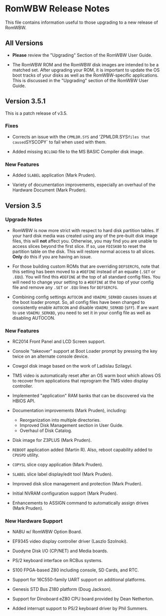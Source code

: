 # RomWBW Release Notes

This file contains information useful to those upgrading to a new
release of RomWBW.

## All Versions

- **Please** review the "Upgrading" Section of the RomWBW User Guide.

- The RomWBW ROM and the RomWBW disk images are intended to be a
  matched set.  After upgrading your ROM, it is important to update
  the OS boot tracks of your disks as well as the RomWBW-specific
  applications.  This is discussed in the "Upgrading" section of the
  RomWBW User Guide.

## Version 3.5.1

This is a patch release of v3.5.

### Fixes

- Corrects an issue with the `CPMLDR.SYS` and 'ZPMLDR.SYS` files that
  caused `SYSCOPY` to fail when used with them.

- Added missing `BCLOAD` file to the MS BASIC Compiler disk image.
  
### New Features

- Added `SLABEL` application (Mark Pruden).

- Variety of documentation improvements, especially an overhaul of
  the Hardware Document (Mark Pruden).

## Version 3.5

### Upgrade Notes

- RomWBW is now more strict with respect to hard disk partition
  tables.  If your hard disk media was created using any of the
  pre-built disk image files, this will **not** affect you.  Otherwise,
  you may find you are unable to access slices beyond the first
  slice.  If so, use `FDISK80` to reset the partition table on the
  disk.  This will restore normal access to all slices.  **Only** do
  this if you are having an issue.

- For those building custom ROMs that are overriding `DEFSERCFG`, note 
  that this setting has been moved to a `#DEFINE` instead of an equate 
  (`.SET` or `.EQU`).  You will find this `#DEFINE` at the top of all
  standard config files.  You will need to change your setting to a
  `#DEFINE` at the top of your config file and remove any `.SET` or
  `.EQU` lines for `DEFSERCFG`.

- Combining config settings `AUTOCON` and `VDAEMU_SERKBD` causes issues
  at the boot loader prompt.  So, all config files have been changed to
  consistently enable `AUTOCON` and disable `VDAEMU_SERKBD` (`$FF`).  If
  are want to use `VDAEMU_SERKBD`, you need to set it in your config
  file as well as disabling AUTOCON.
  
### New Features

- RC2014 Front Panel and LCD Screen support.

- Console "takeover" support at Boot Loader prompt by pressing the
  <space> key twice on an alternate console device.

- Cowgol disk image based on the work of Ladislau Szilagyi.

- TMS video is automatically reset after an OS warm boot which
  allows OS to recover from applications that reprogram the TMS
  video display controller.

- Implemented "application" RAM banks that can be discovered via
  the HBIOS API.

- Documentation improvements (Mark Pruden), including:

  - Reorganization into multiple directories.
  - Improved Disk Management section in User Guide.
  - Overhaul of Disk Catalog.
  
- Disk image for Z3PLUS (Mark Pruden).

- `REBOOT` application added (Martin R).  Also, reboot capability
  added to `CPUSPD` utility.

- `COPYSL` slice copy application (Mark Pruden).

- `SLABEL` slice label display/edit tool (Mark Pruden).

- Improved disk slice management and protection (Mark Pruden).

- Initial NVRAM configuration support (Mark Pruden).

- Enhancements to ASSIGN command to automatically assign drives
  (Mark Pruden).


### New Hardware Support

- NABU w/ RomWBW Option Board.

- EF9345 video display controller driver (Laszlo Szolnoki).

- Duodyne Disk I/O (CP/NET) and Media boards.

- PS/2 keyboard interface on RCBus systems.

- S100 FPGA-based Z80 including console, SD Cards, and RTC.

- Support for 16C550-family UART support on additional platforms.

- Genesis STD Bus Z180 platform (Doug Jackson).

- Support for Dinoboard eZ80 CPU board provided by Dean Netherton.

- Added interrupt support to PS/2 keyboard driver by Phil Summers.

